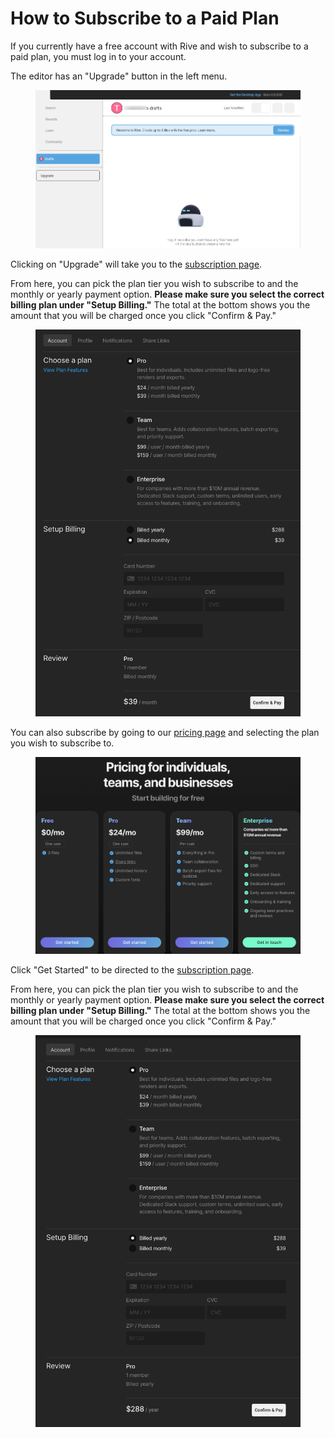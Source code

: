 # How to Subscribe to a Paid Plan

If you currently have a free account with Rive and wish to subscribe to a paid plan, you must log in to your account.&#x20;

The editor has an "Upgrade" button in the left menu.&#x20;

<figure><img src="../../.gitbook/assets/freeeditor (1).png" alt=""><figcaption></figcaption></figure>

Clicking on "Upgrade" will take you to the [subscription page](https://rive.app/account/upgrade/).&#x20;

From here, you can pick the plan tier you wish to subscribe to and the monthly or yearly payment option.  **Please make sure you select the correct billing plan under "Setup Billing."** The total at the bottom shows you the amount that you will be charged once you click "Confirm & Pay."&#x20;

<figure><img src="../../.gitbook/assets/ProdUpgradeMonthly.png" alt=""><figcaption></figcaption></figure>

You can also subscribe by going to our [pricing page](https://rive.app/pricing) and selecting the plan you wish to subscribe to.&#x20;

<figure><img src="../../.gitbook/assets/pricingpage.png" alt=""><figcaption></figcaption></figure>

Click "Get Started" to be directed to the [subscription page](https://rive.app/account/upgrade/).&#x20;

From here, you can pick the plan tier you wish to subscribe to and the monthly or yearly payment option.  **Please make sure you select the correct billing plan under "Setup Billing."** The total at the bottom shows you the amount that you will be charged once you click "Confirm & Pay."&#x20;

<figure><img src="../../.gitbook/assets/ProdUpgradeYearly (1).png" alt=""><figcaption></figcaption></figure>
